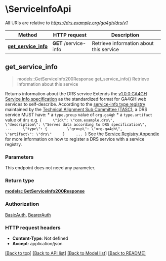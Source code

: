 # \ServiceInfoApi

All URIs are relative to *https://drs.example.org/ga4gh/drs/v1*

Method | HTTP request | Description
------------- | ------------- | -------------
[**get_service_info**](ServiceInfoApi.md#get_service_info) | **GET** /service-info | Retrieve information about this service



## get_service_info

> models::GetServiceInfo200Response get_service_info()
Retrieve information about this service

Returns information about the DRS service  Extends the [v1.0.0 GA4GH Service Info specification](https://github.com/ga4gh-discovery/ga4gh-service-info) as the standardized format for GA4GH web services to self-describe.  According to the  [service-info type registry](https://github.com/ga4gh/TASC/blob/master/service-info/ga4gh-service-info.json) maintained by the [Technical Alignment Sub Committee (TASC)](https://github.com/ga4gh/TASC), a DRS service MUST have:   * a `type.group` value of `org.ga4gh`   * a `type.artifact` value of `drs`  e.g. ``` {     \"id\": \"com.example.drs\",     \"description\": \"Serves data according to DRS specification\",     ...     \"type\": {         \"group\": \"org.ga4gh\",         \"artifact\": \"drs\"     }     ... } ```  See the [Service Registry Appendix](#tag/GA4GH-Service-Registry) for more information on how to register a DRS service with a service registry.

### Parameters

This endpoint does not need any parameter.

### Return type

[**models::GetServiceInfo200Response**](GetServiceInfo_200_response.md)

### Authorization

[BasicAuth](../README.md#BasicAuth), [BearerAuth](../README.md#BearerAuth)

### HTTP request headers

- **Content-Type**: Not defined
- **Accept**: application/json

[[Back to top]](#) [[Back to API list]](../README.md#documentation-for-api-endpoints) [[Back to Model list]](../README.md#documentation-for-models) [[Back to README]](../README.md)

